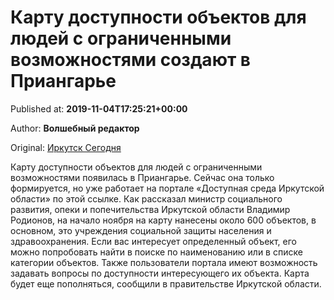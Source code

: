
# Карту доступности объектов для людей с ограниченными возможностями создают в Приангарье

Published at: **2019-11-04T17:25:21+00:00**

Author: **Волшебный редактор**

Original: [Иркутск Сегодня](https://irk.today/2019/11/05/kartu-dostupnosti-obektov-dlja-ljudej-s-ogranichennymi-vozmozhnostjami-sozdajut-v-priangare/)

Карту доступности объектов для людей с ограниченными возможностями появилась в Приангарье. Сейчас она только формируется, но уже работает на портале «Доступная среда Иркутской области» по этой ссылке.
Как рассказал министр социального развития, опеки и попечительства Иркутской области Владимир Родионов, на начало ноября на карту нанесены около 600 объектов, в основном, это учреждения социальной защиты населения и здравоохранения.
Если вас интересует определенный объект, его можно попробовать найти в поиске по наименованию или в списке категории объектов. Также пользователи портала имеют возможность задавать вопросы по доступности интересующего их объекта.
Карта будет еще пополняться, сообщили в правительстве Иркутской области.
